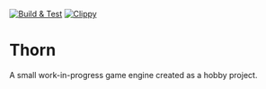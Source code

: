 [![Build & Test](https://github.com/PortableNavi/thorn-ge/actions/workflows/rust_tests.yaml/badge.svg?branch=main)](https://github.com/PortableNavi/thorn-ge/actions/workflows/rust_tests.yaml) [![Clippy](https://github.com/PortableNavi/thorn-ge/actions/workflows/rust_clippy.yml/badge.svg?branch=main)](https://github.com/PortableNavi/thorn-ge/actions/workflows/rust_clippy.yml)
# Thorn
A small work-in-progress game engine created as a hobby project.
